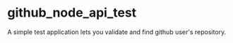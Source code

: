 # github_node_api_test
A simple test application lets you validate and find github user's repository. 
